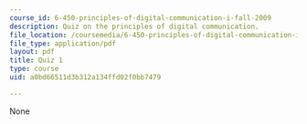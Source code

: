 ```yaml
---
course_id: 6-450-principles-of-digital-communication-i-fall-2009
description: Quiz on the principles of digital communication.
file_location: /coursemedia/6-450-principles-of-digital-communication-i-fall-2009/a0bd66511d3b312a134ffd02f0bb7479_MIT6_450F09_quiz.pdf
file_type: application/pdf
layout: pdf
title: Quiz 1
type: course
uid: a0bd66511d3b312a134ffd02f0bb7479

---
```

None